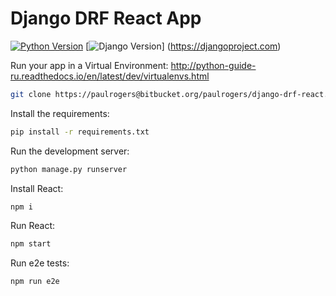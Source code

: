 # Django DRF React App

[![Python Version](https://img.shields.io/badge/python-3.6-brightgreen.svg)](https://python.org)
[![Django Version](https://img.shields.io/badge/django-2.2.5-brightgreen.svg)]
(https://djangoproject.com)

Run your app in a Virtual Environment: http://python-guide-ru.readthedocs.io/en/latest/dev/virtualenvs.html

```bash
git clone https://paulrogers@bitbucket.org/paulrogers/django-drf-react.git
```

Install the requirements:

```bash
pip install -r requirements.txt
```

Run the development server:

```bash
python manage.py runserver
```

Install React:

```bash
npm i
```

Run React:

```bash
npm start
```

Run e2e tests:

```bash
npm run e2e
```